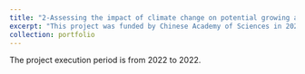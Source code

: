 ```yaml
---
title: "2-Assessing the impact of climate change on potential growing areas for main grain crops in China. (Funding Agency: Chinese Academy of Sciences)"
excerpt: "This project was funded by Chinese Academy of Sciences in 2022."
collection: portfolio
---
```


The project execution period is from 2022 to 2022.

